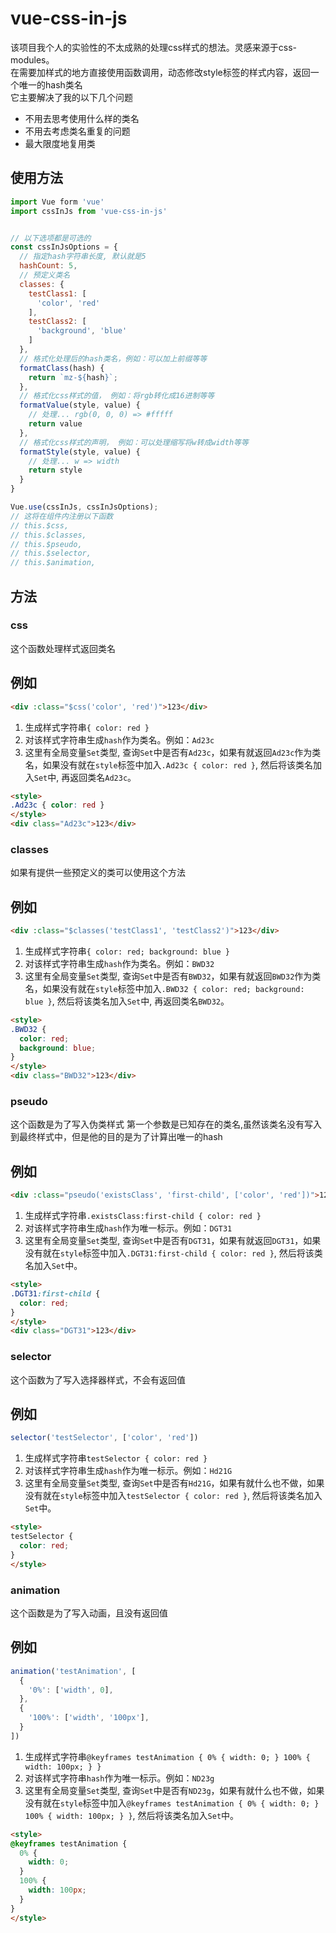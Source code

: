 # vue-css-in-js
该项目我个人的实验性的不太成熟的处理css样式的想法。灵感来源于css-modules。<br>
在需要加样式的地方直接使用函数调用，动态修改style标签的样式内容，返回一个唯一的hash类名<br>
它主要解决了我的以下几个问题
- 不用去思考使用什么样的类名
- 不用去考虑类名重复的问题
- 最大限度地复用类

## 使用方法
```js
import Vue form 'vue'
import cssInJs from 'vue-css-in-js'


// 以下选项都是可选的
const cssInJsOptions = {
  // 指定hash字符串长度, 默认就是5
  hashCount: 5,
  // 预定义类名
  classes: {
    testClass1: [
      'color', 'red'
    ],
    testClass2: [
      'background', 'blue'
    ]
  },
  // 格式化处理后的hash类名，例如：可以加上前缀等等
  formatClass(hash) {
    return `mz-${hash}`;
  },
  // 格式化css样式的值， 例如：将rgb转化成16进制等等
  formatValue(style, value) {
    // 处理... rgb(0, 0, 0) => #fffff
    return value
  },
  // 格式化css样式的声明， 例如：可以处理缩写将w转成width等等
  formatStyle(style, value) {
    // 处理... w => width
    return style
  }
}

Vue.use(cssInJs, cssInJsOptions);
// 这将在组件内注册以下函数
// this.$css,
// this.$classes,
// this.$pseudo,
// this.$selector,
// this.$animation,
```

## 方法
### css
这个函数处理样式返回类名

## 例如
```html
<div :class="$css('color', 'red')">123</div>
```
1. 生成样式字符串`{ color: red }`
2. 对该样式字符串生成`hash`作为类名。例如：`Ad23c`
3. 这里有全局变量`Set`类型, 查询`Set`中是否有`Ad23c`，如果有就返回`Ad23c`作为类名，如果没有就在`style`标签中加入`.Ad23c { color: red }`, 然后将该类名加入`Set`中, 再返回类名`Ad23c`。
```html
<style>
.Ad23c { color: red }
</style>
<div class="Ad23c">123</div>
```

### classes
如果有提供一些预定义的类可以使用这个方法

## 例如
```html
<div :class="$classes('testClass1', 'testClass2')">123</div>
```
1. 生成样式字符串`{ color: red; background: blue }`
2. 对该样式字符串生成`hash`作为类名。例如：`BWD32`
3. 这里有全局变量`Set`类型, 查询`Set`中是否有`BWD32`，如果有就返回`BWD32`作为类名，如果没有就在`style`标签中加入`.BWD32 { color: red; background: blue }`, 然后将该类名加入`Set`中, 再返回类名`BWD32`。
```html
<style>
.BWD32 {
  color: red;
  background: blue;
}
</style>
<div class="BWD32">123</div>
```

### pseudo
这个函数是为了写入伪类样式
第一个参数是已知存在的类名,虽然该类名没有写入到最终样式中，但是他的目的是为了计算出唯一的hash

## 例如
```html
<div :class="pseudo('existsClass', 'first-child', ['color', 'red'])">123</div>
```
1. 生成样式字符串`.existsClass:first-child { color: red }`
2. 对该样式字符串生成`hash`作为唯一标示。例如：`DGT31`
3. 这里有全局变量`Set`类型, 查询`Set`中是否有`DGT31`，如果有就返回`DGT31`，如果没有就在`style`标签中加入`.DGT31:first-child { color: red }`, 然后将该类名加入`Set`中。
```html
<style>
.DGT31:first-child {
  color: red;
}
</style>
<div class="DGT31">123</div>
```

### selector
这个函数为了写入选择器样式，不会有返回值
## 例如
```js
selector('testSelector', ['color', 'red'])
```
1. 生成样式字符串`testSelector { color: red }`
2. 对该样式字符串生成`hash`作为唯一标示。例如：`Hd21G`
3. 这里有全局变量`Set`类型, 查询`Set`中是否有`Hd21G`，如果有就什么也不做，如果没有就在`style`标签中加入`testSelector { color: red }`, 然后将该类名加入`Set`中。
```html
<style>
testSelector {
  color: red;
}
</style>
```

### animation
这个函数是为了写入动画，且没有返回值

## 例如
```js
animation('testAnimation', [
  {
    '0%': ['width', 0],
  },
  {
    '100%': ['width', '100px'],
  }
])
```
1. 生成样式字符串`@keyframes testAnimation { 0% { width: 0; } 100% { width: 100px; } }`
2. 对该样式字符串`hash`作为唯一标示。例如：`ND23g`
3. 这里有全局变量`Set`类型, 查询`Set`中是否有`ND23g`，如果有就什么也不做，如果没有就在`style`标签中加入`@keyframes testAnimation { 0% { width: 0; } 100% { width: 100px; } }`, 然后将该类名加入`Set`中。
```html
<style>
@keyframes testAnimation {
  0% {
    width: 0;
  }
  100% {
    width: 100px;
  }
}
</style>
```
